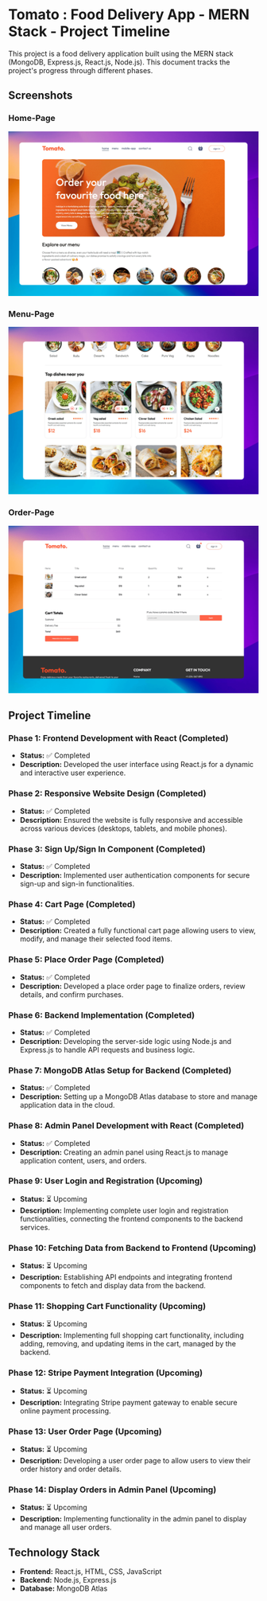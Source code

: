 # Tomato : Food Delivery App - MERN Stack - Project Timeline

This project is a food delivery application built using the MERN stack (MongoDB, Express.js, React.js, Node.js). This document tracks the project's progress through different phases.

## Screenshots
### Home-Page
![Home Page Screenshot](./frontend/imgs/screenshot.png)
### Menu-Page
![Menu Page Screenshot](./frontend/imgs/screenshot-2.png)
### Order-Page
![Order Page Screenshot](./frontend/imgs/screenshot-3.png)

## Project Timeline

### Phase 1: Frontend Development with React (Completed)
*   **Status:** ✅ Completed
*   **Description:** Developed the user interface using React.js for a dynamic and interactive user experience.

### Phase 2: Responsive Website Design (Completed)
*   **Status:** ✅ Completed
*   **Description:** Ensured the website is fully responsive and accessible across various devices (desktops, tablets, and mobile phones).

### Phase 3: Sign Up/Sign In Component (Completed)
*   **Status:** ✅ Completed
*   **Description:** Implemented user authentication components for secure sign-up and sign-in functionalities.

### Phase 4: Cart Page (Completed)
*   **Status:** ✅ Completed
*   **Description:** Created a fully functional cart page allowing users to view, modify, and manage their selected food items.

### Phase 5: Place Order Page (Completed)
*   **Status:** ✅ Completed
*   **Description:** Developed a place order page to finalize orders, review details, and confirm purchases.

### Phase 6: Backend Implementation (Completed)
*   **Status:** ✅ Completed
*   **Description:** Developing the server-side logic using Node.js and Express.js to handle API requests and business logic.

### Phase 7: MongoDB Atlas Setup for Backend (Completed)
*   **Status:** ✅ Completed
*   **Description:** Setting up a MongoDB Atlas database to store and manage application data in the cloud.

### Phase 8: Admin Panel Development with React (Completed)
*   **Status:** ✅ Completed
*   **Description:** Creating an admin panel using React.js to manage application content, users, and orders.

### Phase 9: User Login and Registration (Upcoming)
*   **Status:** ⏳ Upcoming
*   **Description:** Implementing complete user login and registration functionalities, connecting the frontend components to the backend services.

### Phase 10: Fetching Data from Backend to Frontend (Upcoming)
*   **Status:** ⏳ Upcoming
*   **Description:** Establishing API endpoints and integrating frontend components to fetch and display data from the backend.

### Phase 11: Shopping Cart Functionality (Upcoming)
*   **Status:** ⏳ Upcoming
*   **Description:** Implementing full shopping cart functionality, including adding, removing, and updating items in the cart, managed by the backend.

### Phase 12: Stripe Payment Integration (Upcoming)
*   **Status:** ⏳ Upcoming
*   **Description:** Integrating Stripe payment gateway to enable secure online payment processing.

### Phase 13: User Order Page (Upcoming)
*   **Status:** ⏳ Upcoming
*   **Description:** Developing a user order page to allow users to view their order history and order details.

### Phase 14: Display Orders in Admin Panel (Upcoming)
*   **Status:** ⏳ Upcoming
*   **Description:** Implementing functionality in the admin panel to display and manage all user orders.


## Technology Stack

*   **Frontend:** React.js, HTML, CSS, JavaScript
*   **Backend:** Node.js, Express.js
*   **Database:** MongoDB Atlas
